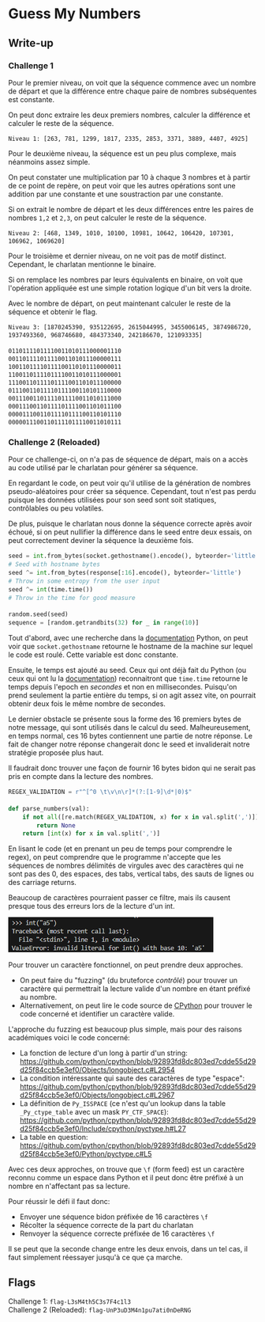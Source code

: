 # Guess My Numbers

## Write-up

### Challenge 1
Pour le premier niveau, on voit que la séquence commence avec un nombre de départ et que la différence entre chaque paire de nombres subséquentes est constante.

On peut donc extraire les deux premiers nombres, calculer la différence et calculer le reste de la séquence.

```
Niveau 1: [263, 781, 1299, 1817, 2335, 2853, 3371, 3889, 4407, 4925]
```

Pour le deuxième niveau, la séquence est un peu plus complexe, mais néanmoins assez simple.

On peut constater une multiplication par 10 à chaque 3 nombres et à partir de ce point de repère, on peut voir que les autres opérations sont une addition par une constante et une soustraction par une constante.

Si on extrait le nombre de départ et les deux différences entre les paires de nombres `1,2` et `2,3`, on peut calculer le reste de la séquence.

```
Niveau 2: [468, 1349, 1010, 10100, 10981, 10642, 106420, 107301, 106962, 1069620]
```

Pour le troisième et dernier niveau, on ne voit pas de motif distinct. Cependant, le charlatan mentionne le binaire.

Si on remplace les nombres par leurs équivalents en binaire, on voit que l'opération appliquée est une simple rotation logique d'un bit vers la droite.

Avec le nombre de départ, on peut maintenant calculer le reste de la séquence et obtenir le flag.

```
Niveau 3: [1870245390, 935122695, 2615044995, 3455006145, 3874986720, 1937493360, 968746680, 484373340, 242186670, 121093335]

01101111011110011010111000001110
00110111101111001101011100000111
10011011110111100110101110000011
11001101111011110011010111000001
11100110111101111001101011100000
01110011011110111100110101110000
00111001101111011110011010111000
00011100110111101111001101011100
00001110011011110111100110101110
00000111001101111011110011010111
```

### Challenge 2 (Reloaded)
Pour ce challenge-ci, on n'a pas de séquence de départ, mais on a accès au code utilisé par le charlatan pour générer sa séquence.

En regardant le code, on peut voir qu'il utilise de la génération de nombres pseudo-aléatoires pour créer sa séquence. Cependant, tout n'est pas perdu puisque les données utilisées pour son seed sont soit statiques, contrôlables ou peu volatiles.

De plus, puisque le charlatan nous donne la séquence correcte après avoir échoué, si on peut nullifier la différence dans le seed entre deux essais, on peut correctement deviner la séquence la deuxième fois.

```python
seed = int.from_bytes(socket.gethostname().encode(), byteorder='little') 
# Seed with hostname bytes
seed ^= int.from_bytes(response[:16].encode(), byteorder='little')       
# Throw in some entropy from the user input
seed ^= int(time.time())                                                 
# Throw in the time for good measure

random.seed(seed)
sequence = [random.getrandbits(32) for _ in range(10)]
```

Tout d'abord, avec une recherche dans la [documentation](https://docs.python.org/3/library/socket.html#socket.gethostname) Python, on peut voir que `socket.gethostname` retourne le hostname de la machine sur lequel le code est roulé. Cette variable est donc constante.

Ensuite, le temps est ajouté au seed. Ceux qui ont déjà fait du Python (ou ceux qui ont lu la [documentation](https://docs.python.org/3/library/time.html#time.time)) reconnaitront que `time.time` retourne le temps depuis l'epoch en *secondes* et non en millisecondes. Puisqu'on prend seulement la partie entière du temps, si on agit assez vite, on pourrait obtenir deux fois le même nombre de secondes.

Le dernier obstacle se présente sous la forme des 16 premiers bytes de notre message, qui sont utilisés dans le calcul du seed. Malheureusement, en temps normal, ces 16 bytes contiennent une partie de notre réponse. Le fait de changer notre réponse changerait donc le seed et invaliderait notre stratégie proposée plus haut.

Il faudrait donc trouver une façon de fournir 16 bytes bidon qui ne serait pas pris en compte dans la lecture des nombres.

```python
REGEX_VALIDATION = r"^[^0 \t\v\n\r]*(?:[1-9]\d*|0)$"

def parse_numbers(val):
    if not all([re.match(REGEX_VALIDATION, x) for x in val.split(',')]):
        return None
    return [int(x) for x in val.split(',')]
```

En lisant le code (et en prenant un peu de temps pour comprendre le regex), on peut comprendre que le programme n'accepte que les séquences de nombres délimités de virgules avec des caractères qui ne sont pas des 0, des espaces, des tabs, vertical tabs, des sauts de lignes ou des carriage returns.

Beaucoup de caractères pourraient passer ce filtre, mais ils causent presque tous des erreurs lors de la lecture d'un int.

![erreur de int](erreur.png)

Pour trouver un caractère fonctionnel, on peut prendre deux approches.

- On peut faire du "fuzzing" (du bruteforce *contrôlé*) pour trouver un caractère qui permettrait la lecture valide d'un nombre en étant préfixé au nombre.
- Alternativement, on peut lire le code source de [CPython](https://github.com/python/cpython) pour trouver le code concerné et identifier un caractère valide.

L'approche du fuzzing est beaucoup plus simple, mais pour des raisons académiques voici le code concerné:

- La fonction de lecture d'un long à partir d'un string: 
https://github.com/python/cpython/blob/92893fd8dc803ed7cdde55d29d25f84ccb5e3ef0/Objects/longobject.c#L2954
- La condition intéressante qui saute des caractères de type "espace":
https://github.com/python/cpython/blob/92893fd8dc803ed7cdde55d29d25f84ccb5e3ef0/Objects/longobject.c#L2967
- La définition de `Py_ISSPACE` (ce n'est qu'un lookup dans la table `_Py_ctype_table` avec un mask `PY_CTF_SPACE`):
https://github.com/python/cpython/blob/92893fd8dc803ed7cdde55d29d25f84ccb5e3ef0/Include/cpython/pyctype.h#L27
- La table en question:
https://github.com/python/cpython/blob/92893fd8dc803ed7cdde55d29d25f84ccb5e3ef0/Python/pyctype.c#L5

Avec ces deux approches, on trouve que `\f` (form feed) est un caractère reconnu comme un espace dans Python et il peut donc être préfixé à un nombre en n'affectant pas sa lecture.

Pour réussir le défi il faut donc:

- Envoyer une séquence bidon préfixée de 16 caractères `\f`
- Récolter la séquence correcte de la part du charlatan
- Renvoyer la séquence correcte préfixée de 16 caractères `\f`

Il se peut que la seconde change entre les deux envois, dans un tel cas, il faut simplement réessayer jusqu'à ce que ça marche.

## Flags
Challenge 1: `flag-L3sM4th5C3s7F4c1l3`<br>
Challenge 2 (Reloaded): `flag-UnP3uD3M4n1pu7ati0nDeRNG`